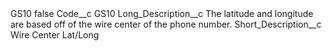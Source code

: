 <?xml version="1.0" encoding="UTF-8"?>
<CustomMetadata xmlns="http://soap.sforce.com/2006/04/metadata" xmlns:xsi="http://www.w3.org/2001/XMLSchema-instance" xmlns:xsd="http://www.w3.org/2001/XMLSchema">
    <label>GS10</label>
    <protected>false</protected>
    <values>
        <field>Code__c</field>
        <value xsi:type="xsd:string">GS10</value>
    </values>
    <values>
        <field>Long_Description__c</field>
        <value xsi:type="xsd:string">The latitude and longitude are based off of the wire center of the phone number.</value>
    </values>
    <values>
        <field>Short_Description__c</field>
        <value xsi:type="xsd:string">Wire Center Lat/Long</value>
    </values>
</CustomMetadata>
